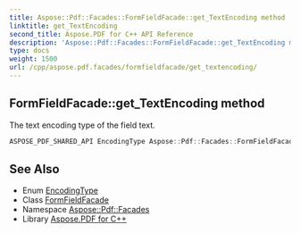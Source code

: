 ```yaml
---
title: Aspose::Pdf::Facades::FormFieldFacade::get_TextEncoding method
linktitle: get_TextEncoding
second_title: Aspose.PDF for C++ API Reference
description: 'Aspose::Pdf::Facades::FormFieldFacade::get_TextEncoding method. The text encoding type of the field text in C++.'
type: docs
weight: 1500
url: /cpp/aspose.pdf.facades/formfieldfacade/get_textencoding/
---
```

## FormFieldFacade::get_TextEncoding method


The text encoding type of the field text.

```cpp
ASPOSE_PDF_SHARED_API EncodingType Aspose::Pdf::Facades::FormFieldFacade::get_TextEncoding() const
```

## See Also

* Enum [EncodingType](../../encodingtype/)
* Class [FormFieldFacade](../)
* Namespace [Aspose::Pdf::Facades](../../)
* Library [Aspose.PDF for C++](../../../)

